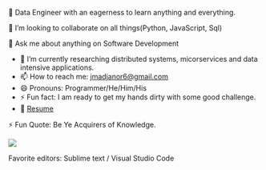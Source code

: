 🔭 Data Engineer with an eagerness to learn anything and everything.

👯 I’m looking to collaborate on all things(Python, JavaScript, Sql)

💬 Ask me about anything on Software Development

- 🔭 I’m currently researching distributed systems, micorservices and data intensive applications.
- 📫 How to reach me: jmadjanor6@gmail.com
- 😄 Pronouns: Programmer/He/Him/His
- ⚡ Fun fact: I am ready to get my hands dirty with some good challenge.
- 📝 [Resume](cv_backend.pdf)

⚡ Fun Quote: Be Ye Acquirers of Knowledge.

<img src="https://github-readme-stats.vercel.app/api?username=madjanorjedidiah&&show_icons=true&title_color=ffffff&icon_color=ffffff&text_color=daf7dc&bg_color=0a7ea1" />

Favorite editors: Sublime text / Visual Studio Code 
